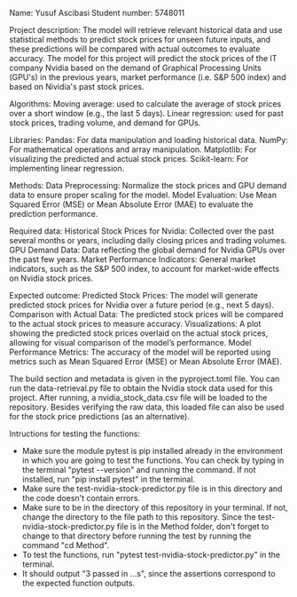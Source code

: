 Name: Yusuf Ascibasi
Student number: 5748011

Project description:
    The model will retrieve relevant historical data and use statistical methods to predict stock prices for unseen future inputs, and these predictions will be compared with actual outcomes to evaluate accuracy. The model for this project will predict the stock prices of the IT company Nvidia based on the demand of Graphical Processing Units (GPU's) in the previous years, market performance (i.e. S&P 500 index) and based on Nividia's past stock prices.

Algorithms: 
    Moving average: used to calculate the average of stock prices over a short window (e.g., the last 5 days). 
    Linear regression: used for past stock prices, trading volume, and demand for GPUs.

Libraries: 
    Pandas: For data manipulation and loading historical data.
    NumPy: For mathematical operations and array manipulation.
    Matplotlib: For visualizing the predicted and actual stock prices.
    Scikit-learn: For implementing linear regression.

Methods: 
    Data Preprocessing: Normalize the stock prices and GPU demand data to ensure proper scaling for the model.
    Model Evaluation: Use Mean Squared Error (MSE) or Mean Absolute Error (MAE) to evaluate the prediction performance.

Required data:
    Historical Stock Prices for Nvidia: Collected over the past several months or years, including daily closing prices and trading volumes.
    GPU Demand Data: Data reflecting the global demand for Nvidia GPUs over the past few years.
    Market Performance Indicators: General market indicators, such as the S&P 500 index, to account for market-wide effects on Nvidia stock prices.

Expected outcome:
    Predicted Stock Prices: The model will generate predicted stock prices for Nvidia over a future period (e.g., next 5 days).
    Comparison with Actual Data: The predicted stock prices will be compared to the actual stock prices to measure accuracy.
    Visualizations: A plot showing the predicted stock prices overlaid on the actual stock prices, allowing for visual comparison of the model’s performance.
    Model Performance Metrics: The accuracy of the model will be reported using metrics such as Mean Squared Error (MSE) or Mean Absolute Error (MAE).   

The build section and metadata is given in the pyproject.toml file. 
You can run the data-retrieval.py file to obtain the Nvidia stock data used for this project. After running, a nvidia_stock_data.csv file will be loaded to the repository. Besides verifying the raw data, this loaded file can also be used for the stock price predictions (as an alternative). 

Intructions for testing the functions:
- Make sure the module pytest is pip installed already in the environment in which you are going to test the functions. You can check by typing in the terminal "pytest --version" and running the command. If not installed, run "pip install pytest" in the terminal.
- Make sure the test-nvidia-stock-predictor.py file is in this directory and the code doesn't contain errors.
- Make sure to be in the directory of this repository in your terminal. If not, change the directory to the file path to this repository. Since the test-nvidia-stock-predictor.py file is in the Method folder, don't forget to change to that directory before running the test by running the command "cd Method". 
- To test the functions, run "pytest test-nvidia-stock-predictor.py" in the terminal.
- It should output "3 passed in ...s", since the assertions correspond to the expected function outputs. 